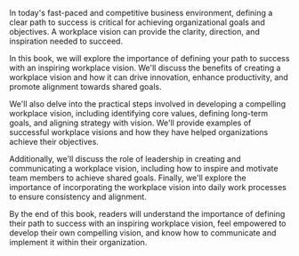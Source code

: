 
In today's fast-paced and competitive business environment, defining a clear path to success is critical for achieving organizational goals and objectives. A workplace vision can provide the clarity, direction, and inspiration needed to succeed.

In this book, we will explore the importance of defining your path to success with an inspiring workplace vision. We'll discuss the benefits of creating a workplace vision and how it can drive innovation, enhance productivity, and promote alignment towards shared goals.

We'll also delve into the practical steps involved in developing a compelling workplace vision, including identifying core values, defining long-term goals, and aligning strategy with vision. We'll provide examples of successful workplace visions and how they have helped organizations achieve their objectives.

Additionally, we'll discuss the role of leadership in creating and communicating a workplace vision, including how to inspire and motivate team members to achieve shared goals. Finally, we'll explore the importance of incorporating the workplace vision into daily work processes to ensure consistency and alignment.

By the end of this book, readers will understand the importance of defining their path to success with an inspiring workplace vision, feel empowered to develop their own compelling vision, and know how to communicate and implement it within their organization.
